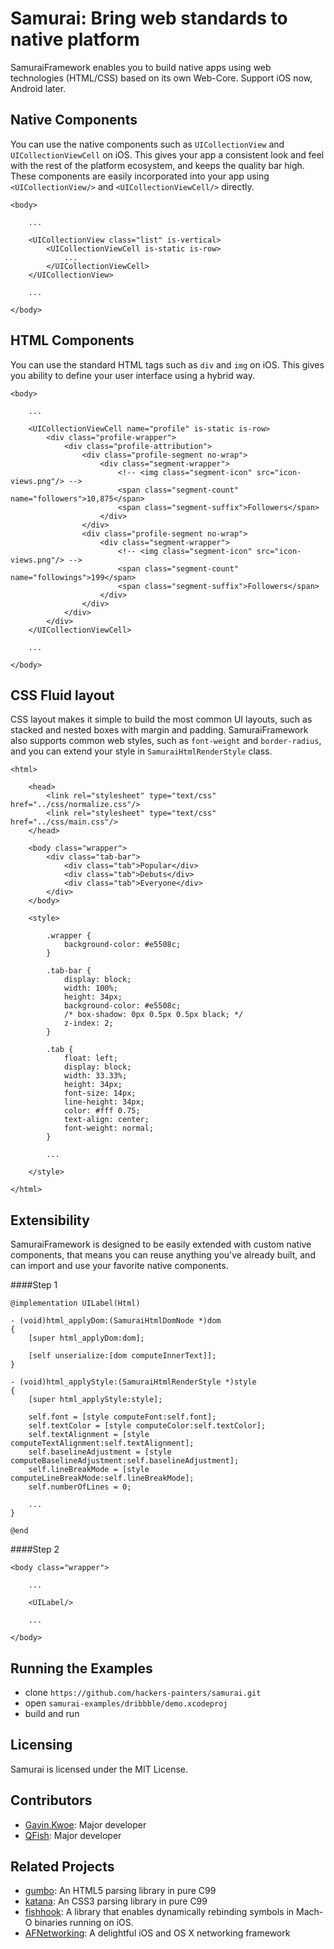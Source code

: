 Samurai: Bring web standards to native platform
===============================================

SamuraiFramework enables you to build native apps using web technologies (HTML/CSS) based on its own Web-Core. Support iOS now, Android later.

## Native Components

You can use the native components such as `UICollectionView` and `UICollectionViewCell` on iOS. This gives your app a consistent look and feel with the rest of the platform ecosystem, and keeps the quality bar high. These components are easily incorporated into your app using `<UICollectionView/>` and `<UICollectionViewCell/>` directly.

```
<body>

	...
	
	<UICollectionView class="list" is-vertical>
		<UICollectionViewCell is-static is-row>
			...
		</UICollectionViewCell>
	</UICollectionView>

	...
	
</body>
```

## HTML Components

You can use the standard HTML tags such as `div` and `img` on iOS. This gives you ability to define your user interface using a hybrid way.

```
<body>

	...
	
	<UICollectionViewCell name="profile" is-static is-row>
		<div class="profile-wrapper">
			<div class="profile-attribution">
				<div class="profile-segment no-wrap">
					<div class="segment-wrapper">
						<!-- <img class="segment-icon" src="icon-views.png"/> -->
						<span class="segment-count" name="followers">10,875</span>
						<span class="segment-suffix">Followers</span>
					</div>
				</div>
				<div class="profile-segment no-wrap">
					<div class="segment-wrapper">
						<!-- <img class="segment-icon" src="icon-views.png"/> -->
						<span class="segment-count" name="followings">199</span>
						<span class="segment-suffix">Followers</span>
					</div>
				</div>
			</div>
		</div>
	</UICollectionViewCell>

	...
	
</body>
```



## CSS Fluid layout 

CSS layout makes it simple to build the most common UI layouts, such as stacked and nested boxes with margin and padding. SamuraiFramework also supports common web styles, such as `font-weight` and `border-radius`, and you can extend your style in `SamuraiHtmlRenderStyle` class.

```
<html>
	
	<head>
		<link rel="stylesheet" type="text/css" href="../css/normalize.css"/>
		<link rel="stylesheet" type="text/css" href="../css/main.css"/>
	</head>

	<body class="wrapper">
		<div class="tab-bar">
			<div class="tab">Popular</div>
			<div class="tab">Debuts</div>
			<div class="tab">Everyone</div>
		</div>
	</body>

	<style>
		
		.wrapper {
			background-color: #e5508c;
		}

		.tab-bar {
			display: block;
			width: 100%;
			height: 34px;
			background-color: #e5508c;
			/* box-shadow: 0px 0.5px 0.5px black; */
			z-index: 2;
		}

		.tab {
			float: left;
			display: block;
			width: 33.33%;
			height: 34px;
			font-size: 14px;
			line-height: 34px;
			color: #fff 0.75;
			text-align: center;
			font-weight: normal;
		}
		
		...
		
	</style>

</html>

```

## Extensibility

SamuraiFramework is designed to be easily extended with custom native components, that means you can reuse anything you've already built, and can import and use your favorite native components.

####Step 1
```
@implementation UILabel(Html)

- (void)html_applyDom:(SamuraiHtmlDomNode *)dom
{
	[super html_applyDom:dom];

	[self unserialize:[dom computeInnerText]];
}

- (void)html_applyStyle:(SamuraiHtmlRenderStyle *)style
{
	[super html_applyStyle:style];

	self.font = [style computeFont:self.font];
	self.textColor = [style computeColor:self.textColor];
	self.textAlignment = [style computeTextAlignment:self.textAlignment];
	self.baselineAdjustment = [style computeBaselineAdjustment:self.baselineAdjustment];
	self.lineBreakMode = [style computeLineBreakMode:self.lineBreakMode];
	self.numberOfLines = 0;
	
	...
}

@end
```

####Step 2
```
<body class="wrapper">
	
	...
	
	<UILabel/>
	
	...
	
</body>
```

## Running the Examples

- clone `https://github.com/hackers-painters/samurai.git`
- open `samurai-examples/dribbble/demo.xcodeproj`
- build and run

## Licensing

Samurai is licensed under the MIT License.

## Contributors

* [Gavin.Kwoe](https://github.com/gavinkwoe): Major developer
* [QFish](https://github.com/qfish): Major developer

## Related Projects

* [gumbo](https://github.com/google/gumbo-parser): An HTML5 parsing library in pure C99
* [katana](https://github.com/): An CSS3 parsing library in pure C99
* [fishhook](https://github.com/facebook/fishhook): A library that enables dynamically rebinding symbols in Mach-O binaries running on iOS.
* [AFNetworking](https://github.com/AFNetworking/AFNetworking): A delightful iOS and OS X networking framework
